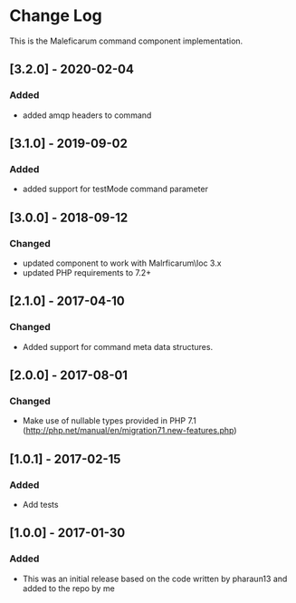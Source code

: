 # Change Log
This is the Maleficarum command component implementation. 

## [3.2.0] - 2020-02-04
### Added
- added amqp headers to command

## [3.1.0] - 2019-09-02
### Added
- added support for testMode command parameter

## [3.0.0] - 2018-09-12
### Changed
- updated component to work with Malrficarum\Ioc 3.x
- updated PHP requirements to 7.2+

## [2.1.0] - 2017-04-10
### Changed
- Added support for command meta data structures.

## [2.0.0] - 2017-08-01
### Changed
- Make use of nullable types provided in PHP 7.1 (http://php.net/manual/en/migration71.new-features.php)

## [1.0.1] - 2017-02-15
### Added
- Add tests

## [1.0.0] - 2017-01-30
### Added
- This was an initial release based on the code written by pharaun13 and added to the repo by me
